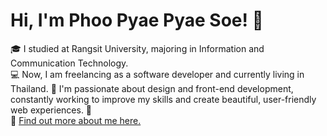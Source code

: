 # Hi, I'm Phoo Pyae Pyae Soe! 👋

🎓 I studied at Rangsit University, majoring in Information and Communication Technology.  
💻 Now, I am freelancing as a software developer and currently living in Thailand.
🎨 I'm passionate about design and front-end development, constantly working to improve my skills and create beautiful, user-friendly web experiences. 🌟 <br/>
🔗 [Find out more about me here.](https://phoopyae1.github.io/MyPorfolio/)
